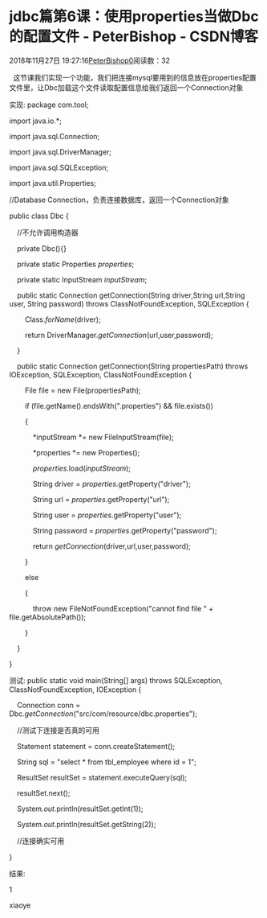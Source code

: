 # jdbc篇第6课：使用properties当做Dbc的配置文件 - PeterBishop - CSDN博客





2018年11月27日 19:27:16[PeterBishop0](https://me.csdn.net/qq_40061421)阅读数：32








  这节课我们实现一个功能，我们把连接mysql要用到的信息放在properties配置文件里，让Dbc加载这个文件读取配置信息给我们返回一个Connection对象



实现:
package com.tool;



import java.io.*;

import java.sql.Connection;

import java.sql.DriverManager;

import java.sql.SQLException;

import java.util.Properties;



//Database Connection，负责连接数据库，返回一个Connection对象

public class Dbc {



    //不允许调用构造器

    private Dbc(){}



    private static Properties *properties*;



    private static InputStream *inputStream*;



    public static Connection getConnection(String driver,String url,String user, String password) throws ClassNotFoundException, SQLException {

        Class.*forName*(driver);

        return DriverManager.*getConnection*(url,user,password);

    }



    public static Connection getConnection(String propertiesPath) throws IOException, SQLException, ClassNotFoundException {

        File file = new File(propertiesPath);

        if (file.getName().endsWith(".properties") && file.exists())

        {

            *inputStream *= new FileInputStream(file);

            *properties *= new Properties();

            *properties*.load(*inputStream*);



            String driver = *properties*.getProperty("driver");

            String url = *properties*.getProperty("url");

            String user = *properties*.getProperty("user");

            String password = *properties*.getProperty("password");



            return *getConnection*(driver,url,user,password);

        }

        else

        {

            throw new FileNotFoundException("cannot find file " + file.getAbsolutePath());

        }

    }

}


测试:
public static void main(String[] args) throws SQLException, ClassNotFoundException, IOException {

    Connection conn = Dbc.*getConnection*("src/com/resource/dbc.properties");



    //测试下连接是否真的可用

    Statement statement = conn.createStatement();

    String sql = "select * from tbl_employee where id = 1";

    ResultSet resultSet = statement.executeQuery(sql);

    resultSet.next();

    System.*out*.println(resultSet.getInt(1));

    System.*out*.println(resultSet.getString(2));

    //连接确实可用

}


结果:

1

xiaoye



